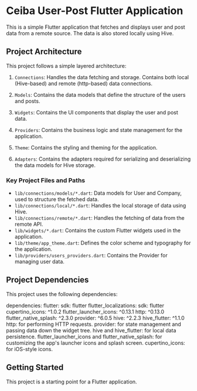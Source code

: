 # Ceiba User-Post Flutter Application

This is a simple Flutter application that fetches and displays user and post data from a remote source. The data is also stored locally using Hive.

## Project Architecture

This project follows a simple layered architecture:

1. `Connections`: Handles the data fetching and storage. Contains both local (Hive-based) and remote (http-based) data connections.

2. `Models`: Contains the data models that define the structure of the users and posts.

3. `Widgets`: Contains the UI components that display the user and post data.

4. `Providers`: Contains the business logic and state management for the application.

5. `Theme`: Contains the styling and theming for the application.

6. `Adapters`: Contains the adapters required for serializing and deserializing the data models for Hive storage.

### Key Project Files and Paths

- `lib/connections/models/*.dart`: Data models for User and Company, used to structure the fetched data.
- `lib/connections/local/*.dart`: Handles the local storage of data using Hive.
- `lib/connections/remote/*.dart`: Handles the fetching of data from the remote API.
- `lib/widgets/*.dart`: Contains the custom Flutter widgets used in the application.
- `lib/theme/app_theme.dart`: Defines the color scheme and typography for the application.
- `lib/providers/users_providers.dart`: Contains the Provider for managing user data.

## Project Dependencies

This project uses the following dependencies:

 
dependencies:
  flutter:
    sdk: flutter
  flutter_localizations:
    sdk: flutter
  cupertino_icons: ^1.0.2
  flutter_launcher_icons: ^0.13.1
  http: ^0.13.0
  flutter_native_splash: ^2.3.0
  provider: ^6.0.5
  hive: ^2.2.3
  hive_flutter: ^1.1.0
  http: for performing HTTP requests.
  provider: for state management and passing data down the widget tree.
  hive and hive_flutter: for local data persistence.
  flutter_launcher_icons and flutter_native_splash: for customizing the app's launcher icons and splash screen.
  cupertino_icons: for iOS-style icons.

## Getting Started

This project is a starting point for a Flutter application.


